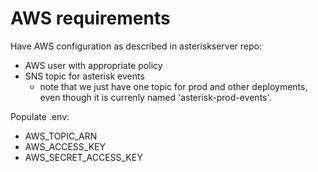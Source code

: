 # AWS requirements

Have AWS configuration as described in asteriskserver repo:
- AWS user with appropriate policy 
- SNS topic for asterisk events
  - note that we just have one topic for prod and other deployments, even though it is currenly named 'asterisk-prod-events'.

Populate .env:
- AWS_TOPIC_ARN
- AWS_ACCESS_KEY
- AWS_SECRET_ACCESS_KEY
